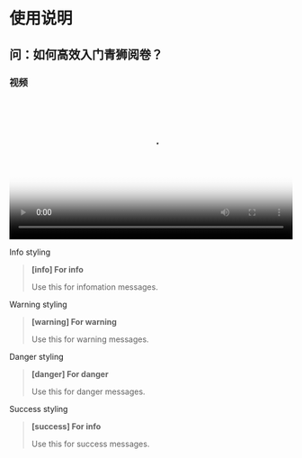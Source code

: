 # 使用说明

## 问：如何高效入门青狮阅卷？

### 视频


<video id="my-video" class="video-js" controls preload="auto" width="100%"
poster="https://ipic.qinglion.com/20220405.png" data-setup='{"aspectRatio":"16:9"}'>
<source src="https://ipic.qinglion.com/20220405.mov" type='video/mp4' >
</video>

Info styling
> **[info] For info**
>
> Use this for infomation messages.

Warning styling
> **[warning] For warning**
>
> Use this for warning messages.

Danger styling
> **[danger] For danger**
>
> Use this for danger messages.

Success styling
> **[success] For info**
>
> Use this for success messages.
